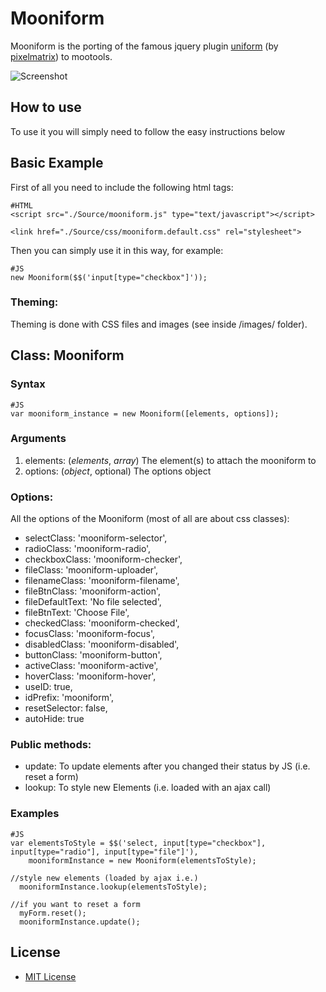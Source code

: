 Mooniform
===================

Mooniform is the porting of the famous jquery plugin [uniform](http://uniformjs.com) (by [pixelmatrix](https://github.com/pixelmatrix)) to mootools.

![Screenshot](https://github.com/stecb/mooniform/raw/master/screenshot.png)

How to use
----------

To use it you will simply need to follow the easy instructions below

Basic Example
-------------

First of all you need to include the following html tags:

	#HTML
	<script src="./Source/mooniform.js" type="text/javascript"></script>

	<link href="./Source/css/mooniform.default.css" rel="stylesheet">

Then you can simply use it in this way, for example:

	#JS
	new Mooniform($$('input[type="checkbox"]'));


### Theming:

Theming is done with CSS files and images (see inside /images/ folder).


Class: Mooniform
-----------------

### Syntax

	#JS
	var mooniform_instance = new Mooniform([elements, options]);

### Arguments

1. elements: (*elements*, *array*) The element(s) to attach the mooniform to
2. options: (*object*, optional) The options object

### Options:

All the options of the Mooniform (most of all are about css classes):

- selectClass:        'mooniform-selector',
- radioClass:         'mooniform-radio',
- checkboxClass:      'mooniform-checker',
- fileClass:          'mooniform-uploader',
- filenameClass:      'mooniform-filename',
- fileBtnClass:       'mooniform-action',
- fileDefaultText:    'No file selected',
- fileBtnText:        'Choose File',
- checkedClass:       'mooniform-checked',
- focusClass:         'mooniform-focus',
- disabledClass:      'mooniform-disabled',
- buttonClass:        'mooniform-button',
- activeClass:        'mooniform-active',
- hoverClass:         'mooniform-hover',
- useID:              true,
- idPrefix:           'mooniform',
- resetSelector:      false,
- autoHide:           true

### Public methods:

- update: To update elements after you changed their status by JS (i.e. reset a form)
- lookup: To style new Elements (i.e. loaded with an ajax call)

### Examples

	#JS
  	var elementsToStyle = $$('select, input[type="checkbox"], input[type="radio"], input[type="file"]'),
  	    mooniformInstance = new Mooniform(elementsToStyle);
	
  	//style new elements (loaded by ajax i.e.)
  	  mooniformInstance.lookup(elementsToStyle);
	
  	//if you want to reset a form
      myForm.reset();
      mooniformInstance.update();

License
-------

- [MIT License](http://www.opensource.org/licenses/mit-license.php)
